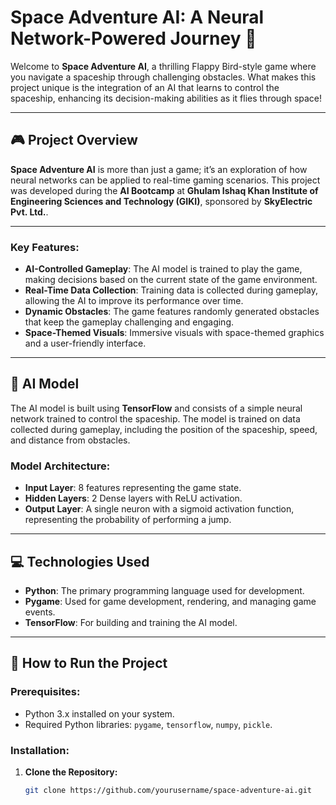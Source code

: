 # Space Adventure AI: A Neural Network-Powered Journey 🚀

Welcome to **Space Adventure AI**, a thrilling Flappy Bird-style game where you navigate a spaceship through challenging obstacles. What makes this project unique is the integration of an AI that learns to control the spaceship, enhancing its decision-making abilities as it flies through space!

---

## 🎮 Project Overview

**Space Adventure AI** is more than just a game; it’s an exploration of how neural networks can be applied to real-time gaming scenarios. This project was developed during the **AI Bootcamp** at **Ghulam Ishaq Khan Institute of Engineering Sciences and Technology (GIKI)**, sponsored by **SkyElectric Pvt. Ltd.**.

---

### Key Features:
- **AI-Controlled Gameplay**: The AI model is trained to play the game, making decisions based on the current state of the game environment.
- **Real-Time Data Collection**: Training data is collected during gameplay, allowing the AI to improve its performance over time.
- **Dynamic Obstacles**: The game features randomly generated obstacles that keep the gameplay challenging and engaging.
- **Space-Themed Visuals**: Immersive visuals with space-themed graphics and a user-friendly interface.

---

## 🧠 AI Model

The AI model is built using **TensorFlow** and consists of a simple neural network trained to control the spaceship. The model is trained on data collected during gameplay, including the position of the spaceship, speed, and distance from obstacles.

### Model Architecture:
- **Input Layer**: 8 features representing the game state.
- **Hidden Layers**: 2 Dense layers with ReLU activation.
- **Output Layer**: A single neuron with a sigmoid activation function, representing the probability of performing a jump.

---

## 💻 Technologies Used

- **Python**: The primary programming language used for development.
- **Pygame**: Used for game development, rendering, and managing game events.
- **TensorFlow**: For building and training the AI model.

---

## 🚀 How to Run the Project

### Prerequisites:
- Python 3.x installed on your system.
- Required Python libraries: `pygame`, `tensorflow`, `numpy`, `pickle`.

### Installation:
1. **Clone the Repository:**
   ```bash
   git clone https://github.com/yourusername/space-adventure-ai.git
